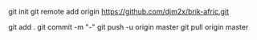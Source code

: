 git init 
git remote add origin https://github.com/djm2x/brik-afric.git

git add .
git commit -m "-"
git push -u origin master
git pull origin master